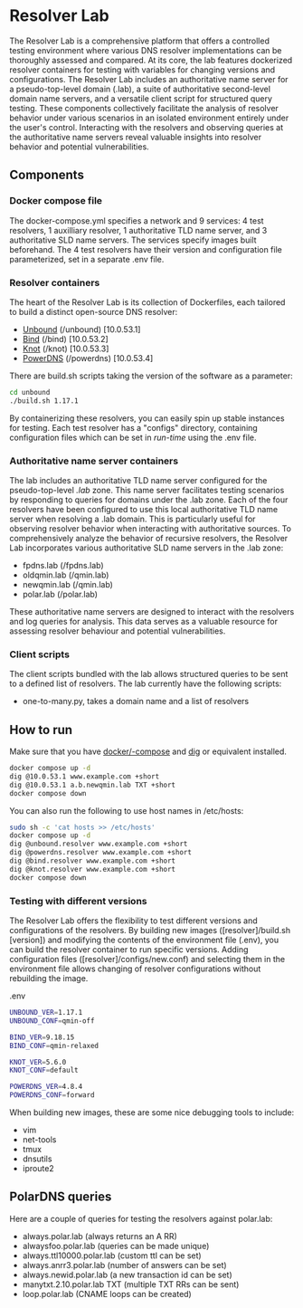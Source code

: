 # Resolver Lab

The Resolver Lab is a comprehensive platform that offers a controlled testing
environment where various DNS resolver implementations can be thoroughly
assessed and compared. At its core, the lab features dockerized resolver
containers for testing with variables for changing versions and configurations.
The Resolver Lab includes an authoritative name server for a pseudo-top-level
domain (.lab), a suite of authoritative second-level domain name servers, and a
versatile client script for structured query testing. These components
collectively facilitate the analysis of resolver behavior under various
scenarios in an isolated environment entirely under the user's control.
Interacting with the resolvers and observing queries at the authoritative name
servers reveal valuable insights into resolver behavior and potential
vulnerabilities.


## Components
### Docker compose file
The docker-compose.yml specifies a network and 9 services: 4 test resolvers, 1
auxilliary resolver, 1 authoritative TLD name server, and 3 authoritative SLD
name servers. The services specify images built beforehand. The 4 test
resolvers have their version and configuration file parameterized, set in a
separate .env file.


### Resolver containers
The heart of the Resolver Lab is its collection of Dockerfiles, each tailored
to build a distinct open-source DNS resolver:
- [Unbound](https://nlnetlabs.nl/projects/unbound/about/) (/unbound) [10.0.53.1]
- [Bind](https://www.isc.org/download/#BIND) (/bind) [10.0.53.2]
- [Knot](https://www.knot-resolver.cz/) (/knot) [10.0.53.3]
- [PowerDNS](https://www.powerdns.com/powerdns-recursor) (/powerdns) [10.0.53.4]

There are build.sh scripts taking the version of the software as a parameter:
```bash
cd unbound
./build.sh 1.17.1
```

By containerizing these resolvers, you can easily spin up stable instances for
testing. Each test resolver has a "configs" directory, containing configuration 
files which can be set in *run-time* using the .env file.

### Authoritative name server containers
The lab includes an authoritative TLD name server configured for the
pseudo-top-level *.lab* zone. This name server facilitates testing scenarios by
responding to queries for domains under the .lab zone.  Each of the four
resolvers have been configured to use this local authoritative TLD name server
when resolving a .lab domain.  This is particularly useful for observing
resolver behavior when interacting with authoritative sources.  To
comprehensively analyze the behavior of recursive resolvers, the Resolver Lab
incorporates various authoritative SLD name servers in the .lab zone:
- fpdns.lab (/fpdns.lab)
- oldqmin.lab (/qmin.lab)
- newqmin.lab (/qmin.lab)
- polar.lab (/polar.lab)

These authoritative name servers are designed to interact with the resolvers
and log queries for analysis. This data serves as a valuable resource for
assessing resolver behaviour and potential vulnerabilities.

### Client scripts
The client scripts bundled with the lab allows structured queries to be sent to 
a defined list of resolvers. The lab currently have the following scripts:
- one-to-many.py, takes a domain name and a list of resolvers

## How to run
Make sure that you have [docker/-compose](https://docs.docker.com/engine/install/) 
and [dig](https://linux.die.net/man/1/dig) or equivalent installed.
```sh
docker compose up -d
dig @10.0.53.1 www.example.com +short
dig @10.0.53.1 a.b.newqmin.lab TXT +short
docker compose down
```

You can also run the following to use host names in /etc/hosts:
```bash
sudo sh -c 'cat hosts >> /etc/hosts'
docker compose up -d
dig @unbound.resolver www.example.com +short
dig @powerdns.resolver www.example.com +short
dig @bind.resolver www.example.com +short
dig @knot.resolver www.example.com +short
docker compose down
```

### Testing with different versions
The Resolver Lab offers the flexibility to test different versions and
configurations of the resolvers.  By building new images ([resolver]/build.sh
[version]) and modifying the contents of the environment file (.env), you can
build the resolver container to run specific versions.
Adding configuration files ([resolver]/configs/new.conf) and selecting them in
the environment file allows changing of resolver configurations without
rebuilding the image.

.env
```bash
UNBOUND_VER=1.17.1
UNBOUND_CONF=qmin-off

BIND_VER=9.18.15
BIND_CONF=qmin-relaxed

KNOT_VER=5.6.0
KNOT_CONF=default

POWERDNS_VER=4.8.4
POWERDNS_CONF=forward
```

When building new images, these are some nice debugging tools to include:
- vim
- net-tools
- tmux
- dnsutils
- iproute2

## PolarDNS queries
Here are a couple of queries for testing the resolvers against polar.lab:
- always.polar.lab (always returns an A RR)
- alwaysfoo.polar.lab (queries can be made unique)
- always.ttl10000.polar.lab (custom ttl can be set)
- always.anrr3.polar.lab (number of answers can be set)
- always.newid.polar.lab (a new transaction id can be set)
- manytxt.2.10.polar.lab TXT (multiple TXT RRs can be sent)
- loop.polar.lab (CNAME loops can be created)
